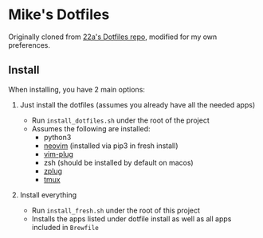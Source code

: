 # Mike's Dotfiles

Originally cloned from [22a's Dotfiles repo](https://github.com/22a/dotfiles), modified for my own preferences.

## Install

When installing, you have 2 main options:

1. Just install the dotfiles (assumes you already have all the needed apps)
    - Run `install_dotfiles.sh` under the root of the project
    - Assumes the following are installed:
        + python3
        + [neovim](https://github.com/neovim/neovim) (installed via pip3 in fresh install)
        + [vim-plug](https://github.com/junegunn/vim-plug)
        + zsh (should be installed by default on macos)
        + [zplug](https://github.com/zplug/zplug)
        + [tmux](https://github.com/tmux/tmux)

2. Install everything
    - Run `install_fresh.sh` under the root of this project
    - Installs the apps listed under dotfile install as well as all apps included in `Brewfile`